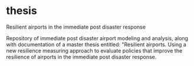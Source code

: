 # thesis
Resilient airports in the immediate post disaster response

Repository of immediate post disaster airport modeling and analysis, along with documentation of a master thesis entitled: "Resilient airports. Using a new resilience measuring approach to evaluate policies that improve the resilience of airports in the immediate post disaster response.
